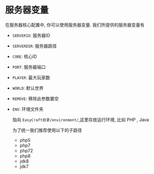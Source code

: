 # 服务器变量

在服务器核心配置中, 你可以使用服务器变量. 我们所提供的服务器变量有

* `SERVERID`: 服务器ID

* `SERVERDIR`: 服务器路径

* `CORE`: 核心ID

* `PORT`: 服务器端口

* `PLAYER`: 最大玩家数

* `WORLD`: 默认世界

* `REMOVE`: 移除此参数置空

* `ENV`: 环境文件夹

  指向 `EasyCraft目录/environment/`,这里存放运行环境, 比如 PHP , Java

  为了统一我们推荐使用以下的子路径

  * php5
  * php7
  * php72
  * php8
  * jdk8
  * jdk7

